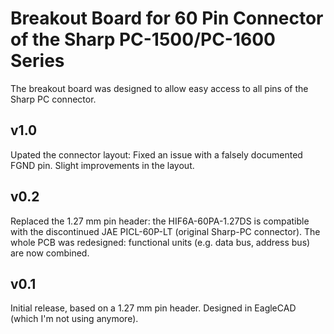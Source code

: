 # Breakout Board for 60 Pin Connector of the Sharp PC-1500/PC-1600 Series
The breakout board was designed to allow easy access to all pins of the Sharp PC connector.

## v1.0
Upated the connector layout: Fixed an issue with a falsely documented FGND pin. Slight improvements in the layout.

## v0.2
Replaced the 1.27 mm pin header: the HIF6A-60PA-1.27DS is compatible with the discontinued JAE PICL-60P-LT (original Sharp-PC connector).
The whole PCB was redesigned: functional units (e.g. data bus, address bus) are now combined.

## v0.1
Initial release, based on a 1.27 mm pin header. Designed in EagleCAD (which I'm not using anymore).

